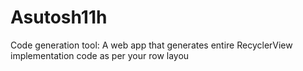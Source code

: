 # Asutosh11h
Code generation tool: A web app that generates entire RecyclerView implementation code as per your row layou
